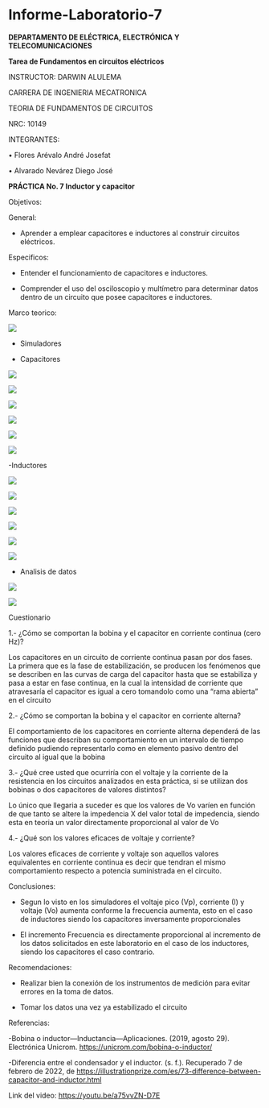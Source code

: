 # Informe-Laboratorio-7

**DEPARTAMENTO DE ELÉCTRICA, ELECTRÓNICA Y TELECOMUNICACIONES**

**Tarea de Fundamentos en circuitos eléctricos**

INSTRUCTOR: DARWIN ALULEMA

CARRERA DE INGENIERIA MECATRONICA

TEORIA DE FUNDAMENTOS DE CIRCUITOS

NRC: 10149

INTEGRANTES:

• Flores Arévalo André Josefat

• Alvarado Nevárez Diego José

**PRÁCTICA No. 7 Inductor y capacitor**

Objetivos:

General:

-	Aprender a emplear capacitores e inductores al construir circuitos eléctricos.

Especificos:

- Entender el funcionamiento de capacitores e inductores.

- Comprender el uso del osciloscopio y multímetro para determinar datos dentro de un circuito que posee capacitores e inductores.

Marco teorico:

![](https://github.com/diego333jose/Informe-Laboratorio-7/blob/main/Imagenes/Diagrama%20en%20blanco%20(4).png)

- Simuladores

- Capacitores

![](https://github.com/diego333jose/Informe-Laboratorio-7/blob/main/Imagenes/LABO7%20AMONGAS_page-0001.jpg)

![](https://github.com/diego333jose/Informe-Laboratorio-7/blob/main/Imagenes/LABO7%20AMONGAS_page-0002.jpg)

![](https://github.com/diego333jose/Informe-Laboratorio-7/blob/main/Imagenes/LABO7%20AMONGAS_page-0003.jpg)

![](https://github.com/diego333jose/Informe-Laboratorio-7/blob/main/Imagenes/LABO7%20AMONGAS_page-0004.jpg)

![](https://github.com/diego333jose/Informe-Laboratorio-7/blob/main/Imagenes/LABO7%20AMONGAS_page-0005.jpg)

![](https://github.com/diego333jose/Informe-Laboratorio-7/blob/main/Imagenes/LABO7%20AMONGAS_page-0006.jpg)

-Inductores

![](https://github.com/diego333jose/Informe-Laboratorio-7/blob/main/Imagenes/LABO7%20AMONGAS_page-0001.jpg)

![](https://github.com/diego333jose/Informe-Laboratorio-7/blob/main/Imagenes/Capturas%20del%20circuito%202_page-0002.jpg)

![](https://github.com/diego333jose/Informe-Laboratorio-7/blob/main/Imagenes/Capturas%20del%20circuito%202_page-0003.jpg)

![](https://github.com/diego333jose/Informe-Laboratorio-7/blob/main/Imagenes/Capturas%20del%20circuito%202_page-0004.jpg)

![](https://github.com/diego333jose/Informe-Laboratorio-7/blob/main/Imagenes/Capturas%20del%20circuito%202_page-0005.jpg)

![](https://github.com/diego333jose/Informe-Laboratorio-7/blob/main/Imagenes/Capturas%20del%20circuito%202_page-0006.jpg)

- Analisis de datos

![](https://github.com/diego333jose/Informe-Laboratorio-7/blob/main/Imagenes/LABO7%20AMONGAS_page-0007.jpg)

![](https://github.com/diego333jose/Informe-Laboratorio-7/blob/main/Imagenes/Capturas%20del%20circuito%202_page-0007.jpg)

Cuestionario 

1.- ¿Cómo se comportan la bobina y el capacitor en corriente continua (cero Hz)?

Los capacitores en un circuito de corriente continua pasan por dos fases. La primera que es la fase de estabilización, se producen  los fenómenos que se describen en las curvas de carga del capacitor hasta que se estabiliza y pasa a estar en fase continua, en la cual la intensidad de corriente que atravesaría el capacitor es igual a cero tomandolo como una “rama abierta” en el circuito

2.- ¿Cómo se comportan la bobina y el capacitor en corriente alterna?

El comportamiento de los capacitores en corriente alterna dependerá de las funciones que describan su comportamiento en un intervalo de tiempo definido pudiendo representarlo como en elemento pasivo dentro del circuito al igual que la bobina

3.- ¿Qué cree usted que ocurriría con el voltaje  y la corriente de la resistencia en los circuitos analizados en esta práctica, si se utilizan dos bobinas o dos capacitores de valores distintos?

Lo único que llegaria a suceder es que los valores de Vo varíen en función de que tanto se altere la impedencia X del valor total de impedencia, siendo esta en teoria un valor directamente proporcional al valor de Vo 

4.- ¿Qué son los valores eficaces de voltaje y corriente?

Los  valores  eficaces  de  corriente  y  voltaje  son  aquellos  valores  equivalentes  en corriente  continua  es  decir que tendran el  mismo  comportamiento  respecto  a  potencia suministrada en el circuito. 

Conclusiones:

- Segun lo visto en los simuladores el voltaje pico (Vp), corriente (I) y voltaje (Vo) aumenta conforme la frecuencia aumenta, esto en el caso de inductores siendo los capacitores inversamente proporcionales

- El incremento Frecuencia es directamente proporcional al incremento de los datos solicitados en este laboratorio en el caso de los inductores, siendo los capacitores el caso contrario.

Recomendaciones:

- Realizar bien la conexión de los instrumentos de medición para evitar errores en la toma de datos.

- Tomar los datos una vez ya estabilizado el circuito

Referencias:

-Bobina o inductor—Inductancia—Aplicaciones. (2019, agosto 29). Electrónica Unicrom. https://unicrom.com/bobina-o-inductor/

-Diferencia entre el condensador y el inductor. (s. f.). Recuperado 7 de febrero de 2022, de https://illustrationprize.com/es/73-difference-between-capacitor-and-inductor.html

Link del video: https://youtu.be/a75vvZN-D7E
